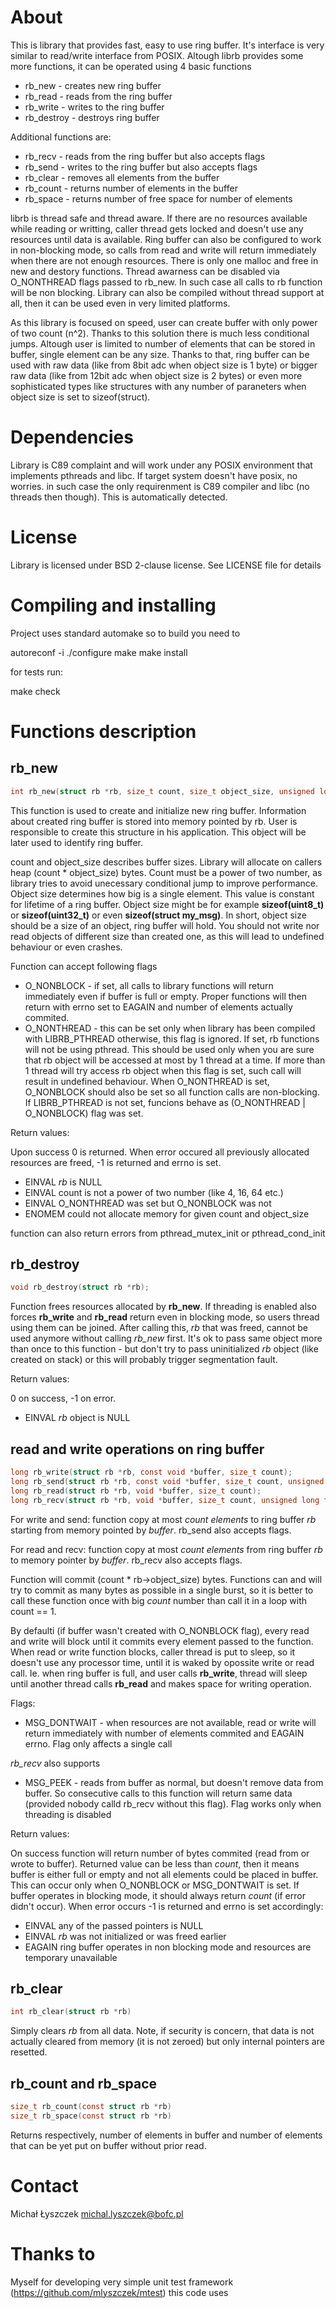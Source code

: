 About
=====

This is library that provides fast, easy to use ring buffer. It's interface is
very similar to read/write interface from POSIX. Altough librb provides some
more functions, it can be operated using 4 basic functions

  * rb_new - creates new ring buffer
  * rb_read - reads from the ring buffer
  * rb_write - writes to the ring buffer
  * rb_destroy - destroys ring buffer

Additional functions are:

  * rb_recv - reads from the ring buffer but also accepts flags
  * rb_send - writes to the ring buffer but also accepts flags
  * rb_clear - removes all elements from the buffer
  * rb_count - returns number of elements in the buffer
  * rb_space - returns number of free space for number of elements

librb is thread safe and thread aware. If there are no resources available
while reading or writting, caller thread gets locked and doesn't use any
resources until data is available. Ring buffer can also be configured to work
in non-blocking mode, so calls from read and write will return immediately
when there are not enough resources. There is only one malloc and free in new
and destory functions. Thread awarness can be disabled via O_NONTHREAD flags
passed to rb_new. In such case all calls to rb function will be non blocking.
Library can also be compiled without thread support at all, then it can be
used even in very limited platforms.

As this library is focused on speed, user can create buffer with only power of
two count (n^2). Thanks to this solution there is much less conditional jumps.
Altough user is limited to number of elements that can be stored in buffer,
single element can be any size. Thanks to that, ring buffer can be used with raw
data (like from 8bit adc when object size is 1 byte) or bigger raw data (like
from 12bit adc when object size is 2 bytes) or even more sophisticated types
like structures with any number of paraneters when object size is set to
sizeof(struct).

Dependencies
============

Library is C89 complaint and will work under any POSIX environment that
implements pthreads and libc. If target system doesn't have posix, no worries.
in such case the only requirenment is C89 compiler and libc (no threads then
though). This is automatically detected.

License
=======

Library is licensed under BSD 2-clause license. See LICENSE file for details

Compiling and installing
========================

Project uses standard automake so to build you need to

autoreconf -i
./configure
make
make install

for tests run:

make check

Functions description
=====================

rb_new
------

~~~.c
int rb_new(struct rb *rb, size_t count, size_t object_size, unsigned long flags);
~~~

This function is used to create and initialize new ring buffer. Information
about created ring buffer is stored into memory pointed by rb. User is
responsible to create this structure in his application. This object will be
later used to identify ring buffer.

count and object_size describes buffer sizes. Library will allocate on callers
heap (count * object_size) bytes. Count must be a power of two number, as
library tries to avoid unecessary conditional jump to improve performance.
Object size determines how big is a single element. This value is constant for
lifetime of a ring buffer. Object size might be for example
**sizeof(uint8_t)** or **sizeof(uint32_t)** or even **sizeof(struct my_msg)**.
In short, object size should be a size of an object, ring buffer will hold. You
should not write nor read objects of different size than created one, as this
will lead to undefined behaviour or even crashes.

Function can accept following flags
- O_NONBLOCK - if set, all calls to library functions will return immediately
  even if buffer is full or empty. Proper functions will then return with
  errno set to EAGAIN and number of elements actually commited.
- O_NONTHREAD - this can be set only when library has been compiled with
  LIBRB_PTHREAD otherwise, this flag is ignored. If set, rb functions will not
  be using pthread. This should be used only when you are sure that rb object
  will be accessed at most by 1 thread at a time. If more than 1 thread will
  try access rb object when this flag is set, such call will result in
  undefined behaviour. When O_NONTHREAD is set, O_NONBLOCK should also be set
  so all function calls are non-blocking. If LIBRB_PTHREAD is not set, funcions
  behave as (O_NONTHREAD | O_NONBLOCK) flag was set.

Return values:

Upon success 0 is returned. When error occured all previously allocated
resources are freed, -1 is returned and errno is set.

* EINVAL *rb* is NULL
* EINVAL count is not a power of two number (like 4, 16, 64 etc.)
* EINVAL O_NONTHREAD was set but O_NONBLOCK was not
* ENOMEM could not allocate memory for given count and object_size

function can also return errors from pthread_mutex_init or pthread_cond_init

rb_destroy
----------

~~~.c
void rb_destroy(struct rb *rb);
~~~

Function frees resources allocated by **rb_new**. If threading is enabled also
forces **rb_write** and **rb_read** return even in blocking mode, so users
thread using them can be joined. After calling this, *rb* that was freed,
cannot be used anymore without calling *rb_new* first. It's ok to pass same
object more than once to this function - but don't try to pass uninitialized
*rb* object (like created on stack) or this will probably trigger segmentation
fault.

Return values:

0 on success, -1 on error.

* EINVAL *rb* object is NULL

read and write operations on ring buffer
----------------------------------------

~~~.c
long rb_write(struct rb *rb, const void *buffer, size_t count);
long rb_send(struct rb *rb, const void *buffer, size_t count, unsigned long flags);
long rb_read(struct rb *rb, void *buffer, size_t count);
long rb_recv(struct rb *rb, void *buffer, size_t count, unsigned long flags);
~~~

For write and send: function copy at most *count* _elements_ to ring buffer
*rb* starting from memory pointed by *buffer*. rb_send also accepts flags.

For read and recv: function copy at most *count* _elements_ from ring buffer
*rb* to memory pointer by *buffer*. rb_recv also accepts flags.

Function will commit (count * rb->object_size) bytes. Functions can and will
try to commit as many bytes as possible in a single burst, so it is better to
call these function once with big *count* number than call it in a loop with
count == 1.

By defaulti (if buffer wasn't created with O_NONBLOCK flag), every read and
write will block until it commits every element passed to the function. When
read or write function blocks, caller thread is put to sleep, so it doesn't
use any processor time, until it is waked by opossite write or read call.
Ie. when ring buffer is full, and user calls **rb_write**, thread will sleep
until another thread calls **rb_read** and makes space for writing operation.

Flags:

- MSG_DONTWAIT - when resources are not available, read or write will return
  immediately with number of elements commited and EAGAIN errno. Flag only
  affects a single call

*rb_recv* also supports

- MSG_PEEK - reads from buffer as normal, but doesn't remove data from buffer.
  So consecutive calls to this function will return same data (provided nobody
  calld rb_recv without this flag). Flag works only when threading is disabled

Return values:

On success function will return number of bytes commited (read from or wrote
to buffer). Returned value can be less than *count*, then it means buffer is
either full or empty and not all elements could be placed in buffer. This can
occur only when O_NONBLOCK or MSG_DONTWAIT is set. If buffer operates in
blocking mode, it should always return *count* (if error didn't occur). When
error occurs -1 is returned and errno is set accordingly:

* EINVAL  any of the passed pointers is NULL
* EINVAL  *rb* was not initialized or was freed earlier
* EAGAIN  ring buffer operates in non blocking mode and resources are temporary
unavailable

rb_clear
--------

~~~.c
int rb_clear(struct rb *rb)
~~~

Simply clears *rb* from all data. Note, if security is concern, that data is
not actually cleared from memory (it is not zeroed) but only internal pointers
are resetted.

rb_count and rb_space
---------------------

~~~.c
size_t rb_count(const struct rb *rb)
size_t rb_space(const struct rb *rb)
~~~

Returns respectively, number of elements in buffer and number of elements that
can be yet put on buffer without prior read.

Contact
=======

Michał Łyszczek <michal.lyszczek@bofc.pl>

Thanks to
=========

Myself for developing very simple unit test framework
(https://github.com/mlyszczek/mtest) this code uses
